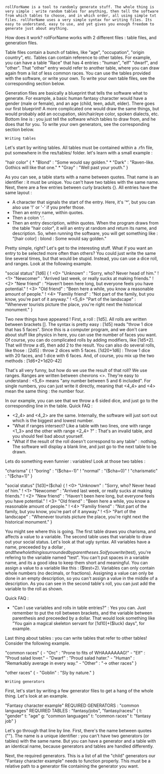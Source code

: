 	rollForName is a tool to randomly generate stuff. The whole thing is very simple : write random tables for anything, then tell the software from which tables to choose, and in which order, all using simple txt files. rollForName uses a very simple syntax for writing files. Its easy to understand, easy to use, and yet gives you enough freedom to generate just about anything.

How does it work?
rollForName works with 2 different files : table files, and generation files.

Table files contain a bunch of tables, like "age", "occupation", "origin country", etc. Tables can contain reference to other tables. For example, you can have a table "Race" that has 4 entries : "human", "elf" "dwarf", and "other". That "other" entry would refer to another table, where you can draw again from a list of less common races. You can use the tables provided with the software, or write your own. 
To write your own table files, see the corresponding section below.

Generation files are basically a blueprint that tells the software what to generate. For example, a basic human fantasy character would have a gender (male or female), and an age (child, teen, adult, elder). There goes our first blueprint! A more complicated one would draw the same things, but would probably add an occupation, skin/hair/eye color, spoken dialects, etc. Bottom line is : you just tell the software which tables to draw from, and he does that for you.
To write your own generators, see the corresponding section below.

	Writing tables 
Let's start by writing tables. All tables must be contained within a .rfn file, put somewhere in the res/tables/ folder. let's learn with a small example : 

"hair color"
{
	* "Blond" : "Some would say golden."
	* "Dark" : "Raven-like. Gothics will like that one."
	* "Gray" : "Well past your youth."
}

As you can see, a table starts with a name between quotes. That name is an identifier : it must be unique. You can't have two tables with the same name.
Next, there are a few entries between curly brackets {}. All entries have the same layout : 
- A character that signals the start of the entry. Here, it's '*', but you can also use '!' or '-' if you prefer those.
- Then an entry name, within quotes.
- Then a colon ':'.
- Then an entry description, within quotes.
When the program draws from the table "hair color", it will an entry at random and return its name, and description. So, when running the software, you will get something like : "[hair color] : blond : Some would say golden."

Pretty simple, right? Let's get to the interesting stuff. What if you want an entry to be selected more often than others? You could just write the same line several times, but that would be stupid. Instead, you can use a dice roll, and ranges. Look at the following example.

"social status"
[1d6]
{
	! <0> "Unknown" : "Sorry, who? Never head of him."
	! <1> "Newcomer" : "Arrived last week, or really sucks at making friends."
	! <2> "New friend" : "Haven't been here long, but everyone feels you have potential."
	! <3> "Old friend" : "Been here a while, you know a reasonable amount of people."
	! <4> "Familiy friend" : "Not part of the family, but you know, you're part of it anyway."
	! <5_6> "Part of the landscape" : "Whenever tourists picture the place, you're right next the historical monument."
}

Two new things have appeared ! First, a roll : [1d5]. All rolls are written between brackets []. The syntax is pretty easy : [1d5] reads "throw 1 dice that has 5 faces". Since this is a computer program, and we don't care about stuff like physics in here, you can use the number of faces you want. Of course, you can do complicated rolls by adding modifiers, like [1d5+2]. That will throw a d5, then add 2 to the result. 
You can also do several rolls, like those : 
[2d5] : throw 2 dices with 5 faces.
[1d20+1d6] : Throw 1 dice with 20 faces, and 1 dice with 6 faces.
And, of course, you mix up the two methods : 
[1d6+2+1d20-42]

That's all very funny, but how do we use the result of that roll? We use ranges. Ranges are written between chevrons <>. They're easy to understand : <5_6> means "any number between 5 and 6 included". For single numbers, you can just write it directly, meaning that <4_4> and <4> mean the same thing : the number four.

In our example, you can see that we throw a 6 sided dice, and just go to the corresponding line in the table.
Quick FAQ : 
- <2_4> and <4_2> are the same. Internally, the software will just sort out which is the biggest and lowest number.
- "What if ranges intersect? Like a table with two lines, one with range <1_3> and the other with range <2_4> ?" : That's an invalid table, and you should feel bad about yourself.
- "What if the result of the roll doesn't correspond to any table" : nothing. The software will display a blank line, and just go to the next table to be drawn.


Lets do something even funnier : variables! Look at those two tables : 

"charisma"
{
	! "boring" : "($cha=-1)"
	! "normal" : "($cha=0)"
	! "charismatic" : "($cha=1)"
}

"social status"
[1d3]+($cha)
{
	! <0> "Unknown" : "Sorry, who? Never head of him."
	! <1> "Newcomer" : "Arrived last week, or really sucks at making friends."
	! <2> "New friend" : "Haven't been here long, but everyone feels you have potential."
	! <3> "Old friend" : "Been here a while, you know a reasonable amount of people."
	! <4> "Familiy friend" : "Not part of the family, but you know, you're part of it anyway."
	! <5> "Part of the landscape" : "Whenever tourists picture the place, you're right next the historical monument."
}

You might see where this is going. The first table draws you charisma, and affects a value to a variable. The second table uses that variable to draw out your social status. Let's look at that ugly syntax.
All variables have a name, preceeded by a dollar $, and the whole thing is surrounded by parentheses. So if you write ($test), you're refering to the variable named "test". You can't put spaces in a variable name, and its a good idea to keep them short and meaningful.
You can assign a value to a variable like this : ($test=2). Variables can only contain whole numbers (no decimals, or fractions). Assigning a value can only be done in an empty description, so you can't assign a value in the middle of a description.
As you can see in the second table's roll, you can just add the variable to the roll as shown.

Quick FAQ : 
 - "Can I use variables and rolls in table entries?" : Yes you can. Just remember to put the roll between brackets, and the variable between parenthesis and preceeded by a dollar. That would look something like "You gain a magical skeleton servant for [1d10]+($luck) days", for example.
 
Last thing about tables : you can write tables that refer to other tables! Consider the following example.

"common races"
{
	- "Orc" : "Prone to fits of WHAAAAAAAG!"
	- "Elf" : "Proud salad lover."
	- "Dwarf" : "Proud salad hater."
	- "Human" : "Remarkably average in every way."
	- "Other" : "-> other races"
}

"other races"
{
	- "Goblin" : "Sly by nature."
}



	Writing generators
First, let's start by writing a few generator files to get a hang of the whole thing. Let's look at an example.

"Fantasy character example"
REQUIRED GENERATORS : "common languages"
REQUIRED TABLES : "fantasy/jobs", "fantasy/races/"
{
	t: "gender"
	t: "age"
	g: "common languages"
	t: "common races"
	t: "fantasy job"
}

Let's go through that line by line. First, there's the name between quotes (""). The name is a unique identifier : you can't have two generators (or tables) with the same name. But you can have a generator and a table with an identical name, because generators and tables are handled differently.

Next, the required generators. This is a list of all the "child" generators our "Fantasy character example" needs to function properly. This must be a relative path to a generator file containing the generator you want.